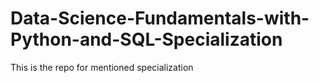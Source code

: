 # Data-Science-Fundamentals-with-Python-and-SQL-Specialization
This is the repo for mentioned specialization
